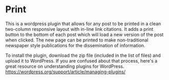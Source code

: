 # Print
This is a wordpress plugin that allows for any post to be printed in a clean two-column responsive layout with in-line link citations.  It adds a print button to the bottom of each post which will load a new version of the post when clicked.  The new page can be printed to make non-traditional newspaper style publications for the dissemination of information.

To install the plugin, download the zip file (included in the list of files) and upload it to WordPress.  If you are confused about that process, here's a great resource on understanding plugins for WordPress. https://wordpress.org/support/article/managing-plugins/
